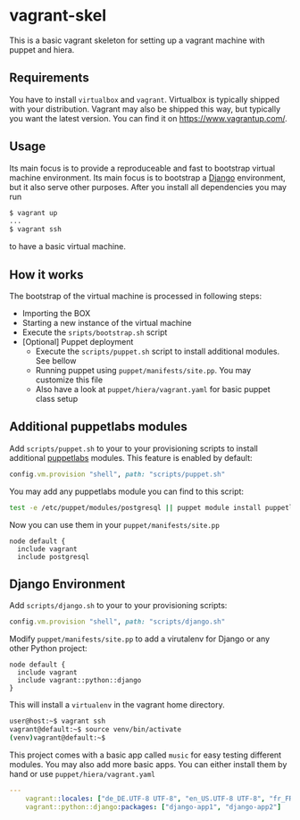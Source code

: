 # vagrant-skel
This is a basic vagrant skeleton for setting up a vagrant machine with puppet and hiera.

## Requirements
You have to install `virtualbox` and `vagrant`. Virtualbox is typically shipped with your distribution. Vagrant may also be shipped this way, but typically you want the latest version. You can find it on https://www.vagrantup.com/.

## Usage
Its main focus is to provide a reproduceable and fast to bootstrap virtual machine environment. Its main focus is to bootstrap a [Django](https://www.djangoproject.com/) environment, but it also serve other purposes.
After you install all dependencies you may run

```bash
$ vagrant up
...
$ vagrant ssh
```
to have a basic virtual machine.

## How it works

The bootstrap of the virtual machine is processed in following steps:

* Importing the BOX
* Starting a new instance of the virtual machine
* Execute the `sripts/bootstrap.sh` script
* [Optional] Puppet deployment
    * Execute the `scripts/puppet.sh` script to install additional modules. See bellow
    * Running puppet using `puppet/manifests/site.pp`. You may customize this file
    * Also have a look at `puppet/hiera/vagrant.yaml` for basic puppet class setup


## Additional puppetlabs modules
Add `scripts/puppet.sh` to your to your provisioning scripts to install additional [puppetlabs](https://forge.puppetlabs.com/) modules. This feature is enabled by default:
```ruby
config.vm.provision "shell", path: "scripts/puppet.sh"
```
You may add any puppetlabs module you can find to this script:
```bash
test -e /etc/puppet/modules/postgresql || puppet module install puppetlabs-postgresql
```
Now you can use them in your `puppet/manifests/site.pp`
```puppet
node default {
  include vagrant
  include postgresql
```

## Django Environment
Add `scripts/django.sh` to your to your provisioning scripts: 
```ruby
config.vm.provision "shell", path: "scripts/django.sh"
```
Modify `puppet/manifests/site.pp` to add a virutalenv for Django or any other Python project:

```puppet
node default {
  include vagrant
  include vagrant::python::django
}
```
This will install a `virtualenv` in the vagrant home directory. 
```bash
user@host:~$ vagrant ssh
vagrant@default:~$ source venv/bin/activate
(venv)vagrant@default:~$
```

This project comes with a basic app called `music` for easy testing different modules. You may also add more basic apps. You can either install them by hand or use `puppet/hiera/vagrant.yaml`

```yaml
---
    vagrant::locales: ["de_DE.UTF-8 UTF-8", "en_US.UTF-8 UTF-8", "fr_FR.UTF-8 UTF-8"]
    vagrant::python::django:packages: ["django-app1", "django-app2"]
```
